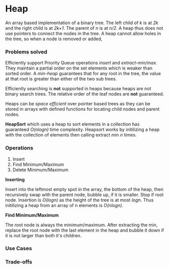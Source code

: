 # Heap

An array based implementation of a binary tree. The left child of *k* is at *2k* and the right child is at *2k+1*. The parent of *n* is at *n/2*. A heap thus does not use pointers to connect the nodes in the tree. A heap cannot allow holes in the tree, so when a node is removed or added, 

### Problems solved 

Efficiently support Priority Queue operations *insert* and *extract-min/max*. They maintain a partial order on the set elements which is weaker than sorted order. A *min-heap* guarantees that for any root in the tree, the value at that root is greater than either of the two sub trees. 

Efficiently searching is **not** supported in heaps because heaps are not binary search trees. The relative order of the leaf nodes are **not** guaranteed. 

Heaps can be *space efficient* over pointer based trees as they can be stored in arrays with defined functions for locating child nodes and parent nodes.

**HeapSort** which uses a heap to sort elements in a collection has guaranteed *O(nlogn)* time complexity. Heapsort works by initilizing a heap with the collection of elements then calling extract min *n* times. 

### Operations

1. Insert
2. Find Minimum/Maximum
3. Delete Minimum/Maximum


**Inserting**

Insert into the leftmost empty spot in the array, the bottom of the heap, then recursively swap with the parent node, bubble up, if it is smaller. Stop if root node. Insertion is *O(logn)* as the height of the tree is at most *logn*. Thus initilizing a heap from an array of n elements is *O(nlogn)*. 

**Find Minimum/Maximum**

The root node is always the minimum/maximum. After extracting the min, replace the root node with the last element in the heap and bubble it down if it is not larger than both it's children. 

### Use Cases

### Trade-offs
